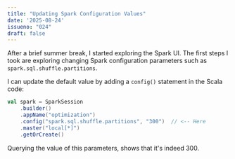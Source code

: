 ```yaml
---
title: "Updating Spark Configuration Values"
date: '2025-08-24'
issueno: "024"
draft: false
---
```


After a brief summer break, I started exploring the Spark UI. The first steps I took are exploring changing Spark configuration parameters such as `spark.sql.shuffle.partitions`.

I can update the default value by adding a `config()` statement in the Scala code:

```Scala
val spark = SparkSession
    .builder()
    .appName("optimization")
    .config("spark.sql.shuffle.partitions", "300")  // <-- Here
    .master("local[*]")
    .getOrCreate()
```

Querying the value of this parameters, shows that it's indeed 300.
